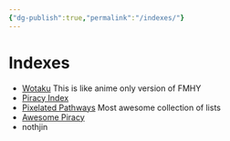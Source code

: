 ```yaml
---
{"dg-publish":true,"permalink":"/indexes/"}
---
```


# Indexes
* [Wotaku](https://wotaku.wiki/) This is like anime only version of FMHY
* [Piracy Index](https://piracy.vercel.app/)
* [Pixelated Pathways](https://courage-1984.github.io/pixelated-pathways/) Most awesome collection of lists
* [Awesome Piracy](https://shakil-shahadat.github.io/awesome-piracy/)
* nothjin